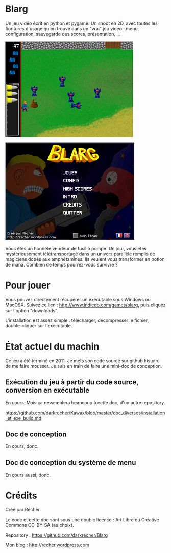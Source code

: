 # Blarg #

Un jeu vidéo écrit en python et pygame. Un shoot en 2D, avec toutes les fioritures d'usage qu'on trouve dans un "vrai" jeu vidéo : menu, configuration, sauvegarde des scores, présentation, ...

![screenshot in-game blarg](https://raw.githubusercontent.com/darkrecher/Blarg/master/doc_diverses/screenshot.png)

![screenshot in-game blarg menu](https://raw.githubusercontent.com/darkrecher/Blarg/master/doc_diverses/screenshot_menu.png)

Vous êtes un honnête vendeur de fusil à pompe. Un jour, vous êtes mystérieusement télétransportagé dans un univers parallèle remplis de magiciens dopés aux amphétamines. Ils veulent vous transformer en potion de mana. Combien de temps pourrez-vous survivre ?

# Pour jouer #

Vous pouvez directement récupérer un exécutable sous Windows ou MacOSX. Suivez ce lien : http://www.indiedb.com/games/blarg, puis cliquez sur l'option "downloads".

L'installation est assez simple : télécharger, décompresser le fichier, double-cliquer sur l'exécutable.

# État actuel du machin #

Ce jeu a été terminé en 2011. Je mets son code source sur github histoire de me faire mousser. Je suis en train de faire une mini-doc de conception.

## Exécution du jeu à partir du code source, conversion en exécutable ##

En cours. Mais ça ressemblera beaucoup à cette doc, d'un autre repository.

https://github.com/darkrecher/Kawax/blob/master/doc_diverses/installation_et_exe_build.md

## Doc de conception ##

En cours, donc.

## Doc de conception du système de menu ##

En cours aussi, donc.

# Crédits #

Créé par Réchèr.

Le code et cette doc sont sous une double licence : Art Libre ou Creative Commons CC-BY-SA (au choix).

Repository : https://github.com/darkrecher/Blarg

Mon blog : http://recher.wordpress.com


